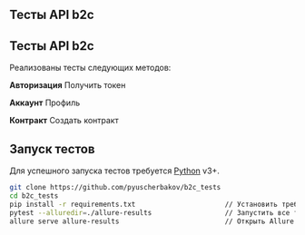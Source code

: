 ## Тесты API b2c 

## Тесты API b2c 

Реализованы тесты следующих методов:

**Авторизация**
Получить токен

**Аккаунт**
Профиль

**Контракт**
Создать контракт

## Запуск тестов

Для успешного запуска тестов требуется  [Python](https://www.python.org/) v3+.


```sh
git clone https://github.com/pyuscherbakov/b2c_tests 
cd b2c_tests                                         
pip install -r requirements.txt                      // Установить требуемые плагины python
pytest --alluredir=./allure-results                  // Запустить все тесты и сформировать Allure отчет
allure serve allure-results                          // Открыть Allure отчет
```

